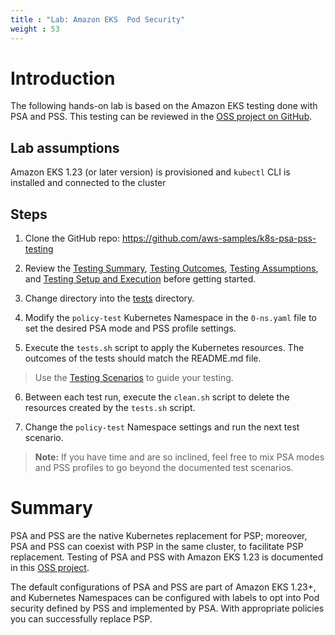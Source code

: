```yaml
---
title : "Lab: Amazon EKS  Pod Security"
weight : 53
---
```


# Introduction

The following hands-on lab is based on the Amazon EKS testing done with PSA and PSS. This testing can be reviewed in the [OSS project on GitHub](https://github.com/aws-samples/k8s-psa-pss-testing).

## Lab assumptions

Amazon EKS 1.23 (or later version) is provisioned and `kubectl` CLI is installed and connected to the cluster

## Steps

1. Clone the GitHub repo: https://github.com/aws-samples/k8s-psa-pss-testing

2. Review the [Testing Summary](https://github.com/aws-samples/k8s-psa-pss-testing#testing-summary), [Testing Outcomes](https://github.com/aws-samples/k8s-psa-pss-testing#testing-outcomes), [Testing Assumptions](https://github.com/aws-samples/k8s-psa-pss-testing#testing-assumptions), and [Testing Setup and Execution](https://github.com/aws-samples/k8s-psa-pss-testing#testing-setup-and-execution) before getting started.

3. Change directory into the [tests](https://github.com/aws-samples/k8s-psa-pss-testing/tree/main/tests) directory.

4. Modify the `policy-test` Kubernetes Namespace in the `0-ns.yaml` file to set the desired PSA mode and PSS profile settings.

5. Execute the `tests.sh` script to apply the Kubernetes resources. The outcomes of the tests should match the README.md file.

> Use the [Testing Scenarios](https://github.com/aws-samples/k8s-psa-pss-testing#testing-scenarios) to guide your testing.

6. Between each test run, execute the `clean.sh` script to delete the resources created by the `tests.sh` script.

7. Change the `policy-test` Namespace settings and run the next test scenario.

> __Note:__ If you have time and are so inclined, feel free to mix PSA modes and PSS profiles to go beyond the documented test scenarios.

# Summary

PSA and PSS are the native Kubernetes replacement for PSP; moreover, PSA and PSS can coexist with PSP in the same cluster, to facilitate PSP replacement. Testing of PSA and PSS with Amazon EKS 1.23 is documented in this [OSS project](https://github.com/aws-samples/k8s-psa-pss-testing).

The default configurations of PSA and PSS are part of Amazon EKS 1.23+, and Kubernetes Namespaces can be configured with labels to opt into Pod security defined by PSS and implemented by PSA. With appropriate policies you can successfully replace PSP.

